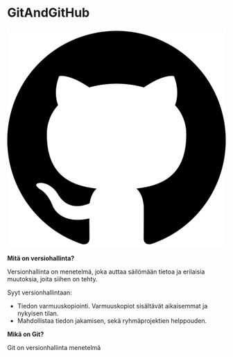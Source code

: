 # GitAndGitHub

![alt text](githublogo.png)


**Mitä on versiohallinta?** 

Versionhallinta on menetelmä, joka auttaa säilömään tietoa ja erilaisia muutoksia, joita siihen on tehty. 

Syyt versionhallintaan:

- Tiedon varmuuskopiointi. Varmuuskopiot sisältävät aikaisemmat ja nykyisen tilan.
- Mahdollistaa tiedon jakamisen, sekä ryhmäprojektien helppouden.

**Mikä on Git?**

Git on versionhallinta menetelmä
